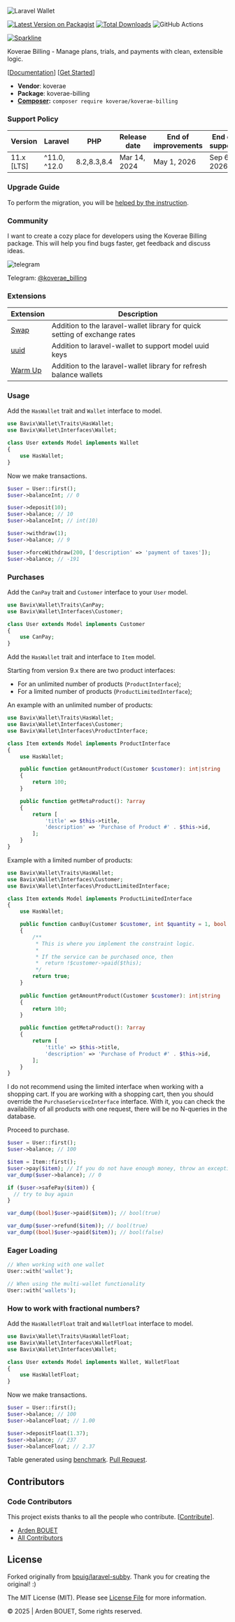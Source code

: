 ![Laravel Wallet](/koverae-billing.png)


[![Latest Version on Packagist](https://img.shields.io/packagist/v/koverae/koverae-billing.svg?style=flat-square)](https://packagist.org/packages/koverae/koverae-billing)
[![Total Downloads](https://img.shields.io/packagist/dt/koverae/koverae-billing.svg?style=flat-square)](https://packagist.org/packages/koverae/koverae-billing)
![GitHub Actions](https://github.com/koverae/koverae-billing/actions/workflows/main.yml/badge.svg)

[![Sparkline](https://stars.medv.io/bavix/laravel-wallet.svg)](https://stars.medv.io/bavix/laravel-wallet)

Koverae Billing - Manage plans, trials, and payments with clean, extensible logic.

[[Documentation](https://devs.koverae.com/koverae-billing/)] 
[[Get Started](https://devs.koverae.com/koverae-billing/guide/introduction/)] 

* **Vendor**: koverae
* **Package**: koverae-billing
* **[Composer](https://getcomposer.org/):** `composer require koverae/koverae-billing`

### Support Policy

| Version    | Laravel        | PHP             | Release date | End of improvements | End of support |
|------------|----------------|-----------------|--------------|---------------------|----------------|
| 11.x [LTS] | ^11.0, ^12.0   | 8.2,8.3,8.4     | Mar 14, 2024 | May 1, 2026         | Sep 6, 2026    |

### Upgrade Guide

To perform the migration, you will be [helped by the instruction](https://devs.koverae.com/koverae-billing/#/upgrade-guide).

### Community

I want to create a cozy place for developers using the Koverae Billing package. This will help you find bugs faster, get feedback and discuss ideas.

![telegram](https://github.com/bavix/laravel-wallet/assets/5111255/ed2b1193-c0c6-41af-83cb-0fe61ae8df21)


Telegram: [@koverae_billing](https://t.me/koverae_billing)

### Extensions

| Extension                                                 | Description                                                                |
|-----------------------------------------------------------|----------------------------------------------------------------------------|
| [Swap](https://github.com/bavix/laravel-wallet-swap)      | Addition to the laravel-wallet library for quick setting of exchange rates |
| [uuid](https://github.com/bavix/laravel-wallet-uuid)      | Addition to laravel-wallet to support model uuid keys                      | 
| [Warm Up](https://github.com/bavix/laravel-wallet-warmup) | Addition to the laravel-wallet library for refresh balance wallets         | 

### Usage
Add the `HasWallet` trait and `Wallet` interface to model.
```php
use Bavix\Wallet\Traits\HasWallet;
use Bavix\Wallet\Interfaces\Wallet;

class User extends Model implements Wallet
{
    use HasWallet;
}
```

Now we make transactions.

```php
$user = User::first();
$user->balanceInt; // 0

$user->deposit(10);
$user->balance; // 10
$user->balanceInt; // int(10)

$user->withdraw(1);
$user->balance; // 9

$user->forceWithdraw(200, ['description' => 'payment of taxes']);
$user->balance; // -191
```

### Purchases

Add the `CanPay` trait and `Customer` interface to your `User` model.
```php
use Bavix\Wallet\Traits\CanPay;
use Bavix\Wallet\Interfaces\Customer;

class User extends Model implements Customer
{
    use CanPay;
}
```

Add the `HasWallet` trait and interface to `Item` model.

Starting from version 9.x there are two product interfaces:
- For an unlimited number of products (`ProductInterface`);
- For a limited number of products (`ProductLimitedInterface`);

An example with an unlimited number of products:
```php
use Bavix\Wallet\Traits\HasWallet;
use Bavix\Wallet\Interfaces\Customer;
use Bavix\Wallet\Interfaces\ProductInterface;

class Item extends Model implements ProductInterface
{
    use HasWallet;

    public function getAmountProduct(Customer $customer): int|string
    {
        return 100;
    }

    public function getMetaProduct(): ?array
    {
        return [
            'title' => $this->title, 
            'description' => 'Purchase of Product #' . $this->id,
        ];
    }
}
```

Example with a limited number of products:
```php
use Bavix\Wallet\Traits\HasWallet;
use Bavix\Wallet\Interfaces\Customer;
use Bavix\Wallet\Interfaces\ProductLimitedInterface;

class Item extends Model implements ProductLimitedInterface
{
    use HasWallet;

    public function canBuy(Customer $customer, int $quantity = 1, bool $force = false): bool
    {
        /**
         * This is where you implement the constraint logic. 
         * 
         * If the service can be purchased once, then
         *  return !$customer->paid($this);
         */
        return true; 
    }
    
    public function getAmountProduct(Customer $customer): int|string
    {
        return 100;
    }

    public function getMetaProduct(): ?array
    {
        return [
            'title' => $this->title, 
            'description' => 'Purchase of Product #' . $this->id,
        ];
    }
}
```

I do not recommend using the limited interface when working with a shopping cart. 
If you are working with a shopping cart, then you should override the `PurchaseServiceInterface` interface. 
With it, you can check the availability of all products with one request, there will be no N-queries in the database.

Proceed to purchase.

```php
$user = User::first();
$user->balance; // 100

$item = Item::first();
$user->pay($item); // If you do not have enough money, throw an exception
var_dump($user->balance); // 0

if ($user->safePay($item)) {
  // try to buy again
}

var_dump((bool)$user->paid($item)); // bool(true)

var_dump($user->refund($item)); // bool(true)
var_dump((bool)$user->paid($item)); // bool(false)
```

### Eager Loading

```php
// When working with one wallet
User::with('wallet');

// When using the multi-wallet functionality
User::with('wallets');
```

### How to work with fractional numbers?
Add the `HasWalletFloat` trait and `WalletFloat` interface to model.
```php
use Bavix\Wallet\Traits\HasWalletFloat;
use Bavix\Wallet\Interfaces\WalletFloat;
use Bavix\Wallet\Interfaces\Wallet;

class User extends Model implements Wallet, WalletFloat
{
    use HasWalletFloat;
}
```

Now we make transactions.

```php
$user = User::first();
$user->balance; // 100
$user->balanceFloat; // 1.00

$user->depositFloat(1.37);
$user->balance; // 237
$user->balanceFloat; // 2.37
```

Table generated using [benchmark](https://github.com/Koverae/koverae-billing-benchmark/). [Pull Request](https://github.com/Koverae/koverae-billing-benchmark/pull/51).

## Contributors

### Code Contributors

This project exists thanks to all the people who contribute. [[Contribute](CONTRIBUTING.md)].

-   [Arden BOUET](https://github.com/arden28)
-   [All Contributors](../../contributors)


## License

Forked originally from [bpuig/laravel-subby](https://github.com/bpuig/laravel-subby). Thank you for
creating the original! :)

The MIT License (MIT). Please see [License File](LICENSE.md) for more information.

&copy; 2025 | Arden BOUET, Some rights reserved.
